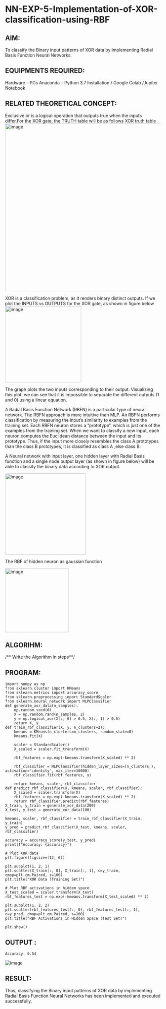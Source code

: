 # NN-EXP-5-Implementation-of-XOR-classification-using-RBF

## AIM:
To classify the Binary input patterns of XOR data  by implementing Radial Basis Function Neural Networks.
  
## EQUIPMENTS REQUIRED:

Hardware – PCs
Anaconda – Python 3.7 Installation / Google Colab /Jupiter Notebook

## RELATED THEORETICAL CONCEPT:
Exclusive or is a logical operation that outputs true when the inputs differ.For the XOR gate, the TRUTH table will be as follows
XOR truth table
<img width="541" alt="image" src="https://user-images.githubusercontent.com/112920679/201299438-5d1926f9-25e9-4f20-b392-1c112880ef56.png">

XOR is a classification problem, as it renders binary distinct outputs. If we plot the INPUTS vs OUTPUTS for the XOR gate, as shown in figure below
<img width="246" alt="image" src="https://user-images.githubusercontent.com/112920679/201299568-d9398233-71d8-41b3-8b08-a39d5b95e3f1.png">

The graph plots the two inputs corresponding to their output. Visualizing this plot, we can see that it is impossible to separate the different outputs (1 and 0) using a linear equation.

A Radial Basis Function Network (RBFN) is a particular type of neural network. The RBFN approach is more intuitive than MLP. An RBFN performs classification by measuring the input’s similarity to examples from the training set. Each RBFN neuron stores a “prototype”, which is just one of the examples from the training set. When we want to classify a new input, each neuron computes the Euclidean distance between the input and its prototype. Thus, if the input more closely resembles the class A prototypes than the class B prototypes, it is classified as class A ,else class B.


A Neural network with input layer, one hidden layer with Radial Basis function and a single node output layer (as shown in figure below) will be able to classify the binary data according to XOR output.

<img width="261" alt="image" src="https://user-images.githubusercontent.com/112920679/201300944-5510d7f4-ea0f-45ec-875d-87f463927e9d.png">

The RBF of hidden neuron as gaussian function 

<img width="206" alt="image" src="https://user-images.githubusercontent.com/112920679/201302321-a09f72e9-2352-4f88-838c-3324f6c5f57e.png">


## ALGORIHM:

/** Write the Algorithm in steps**/

## PROGRAM:
```
import numpy as np
from sklearn.cluster import KMeans
from sklearn.metrics import accuracy_score
from sklearn.preprocessing import StandardScaler
from sklearn.neural_network import MLPClassifier
def generate_xor_data(n_samples):
    np.random.seed(0)
    X = np.random.rand(n_samples, 2)
    y = np.logical_xor(X[:, 0] > 0.5, X[:, 1] > 0.5)
    return X, y
def train_rbf_classifier(X, y, n_clusters=2):
    kmeans = KMeans(n_clusters=n_clusters, random_state=0)
    kmeans.fit(X)

    scaler = StandardScaler()
    X_scaled = scaler.fit_transform(X)

    rbf_features = np.exp(-kmeans.transform(X_scaled) ** 2)

    rbf_classifier = MLPClassifier(hidden_layer_sizes=(n_clusters,), activation='identity', max_iter=10000)
    rbf_classifier.fit(rbf_features, y)

    return kmeans, scaler, rbf_classifier
def predict_rbf_classifier(X, kmeans, scaler, rbf_classifier):
    X_scaled = scaler.transform(X)
    rbf_features = np.exp(-kmeans.transform(X_scaled) ** 2)
    return rbf_classifier.predict(rbf_features)
X_train, y_train = generate_xor_data(200)
X_test, y_test = generate_xor_data(100)

kmeans, scaler, rbf_classifier = train_rbf_classifier(X_train, y_train)
y_pred = predict_rbf_classifier(X_test, kmeans, scaler, rbf_classifier)

accuracy = accuracy_score(y_test, y_pred)
print(f"Accuracy: {accuracy}")

# Plot XOR data
plt.figure(figsize=(12, 6))

plt.subplot(1, 2, 1)
plt.scatter(X_train[:, 0], X_train[:, 1], c=y_train, cmap=plt.cm.Paired, s=100)
plt.title("XOR Data (Training Set)")

# Plot RBF activations in hidden space
X_test_scaled = scaler.transform(X_test)
rbf_features_test = np.exp(-kmeans.transform(X_test_scaled) ** 2)

plt.subplot(1, 2, 2)
plt.scatter(rbf_features_test[:, 0], rbf_features_test[:, 1], c=y_pred, cmap=plt.cm.Paired, s=100)
plt.title("RBF Activations in Hidden Space (Test Set)")

plt.show()
```
## OUTPUT :
```
Accuracy: 0.54
```
![image](https://github.com/Siddarthan999/NN-EXP-5-Implementation-of-XOR-classification-using-RBF/assets/91734840/8b7c9555-7d67-457a-bb47-4774f8fedcd8)

## RESULT:
Thus, classifying the Binary input patterns of XOR data by implementing Radial Basis Function Neural Networks has been implemented and executed successfully.
